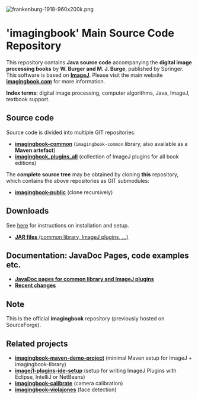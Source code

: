 ![frankenburg-1918-960x200k.png](docs/img/443892583-frankenburg-1918-960x200k.png)

# 'imagingbook' Main Source Code Repository

This repository contains **Java source code** accompanying the 
**digital image processing books** by **W. Burger and M. J. Burge**, 
published by Springer. This software is based on **[ImageJ](http://rsbweb.nih.gov/ij/index.html)**.
Please visit the main website **[imagingbook.com](https://imagingbook.com/)** for more information.

**Index terms:** digital image processing, computer algorithms, Java, ImageJ, textbook support.

## Source code

Source code is divided into multiple GIT repositories:

* **[imagingbook-common](https://github.com/imagingbook/imagingbook-common)** (``imagingbook-common`` library, also available as a **Maven artefact**)
* **[imagingbook_plugins_all](https://github.com/imagingbook/imagingbook-plugins-all)** (collection of ImageJ plugins for all book editions)

The **complete source tree** may be obtained by cloning **this** repository, which contains
the above repositories as GIT submodules:

* **[imagingbook-public](https://github.com/imagingbook/imagingbook-public)** (clone recursively)


## Downloads

See [here](https://imagingbook.com/source/)
for instructions on installation and setup.

* [**JAR files** (common library, ImageJ plugins, ...)](https://github.com/imagingbook/imagingbook-jars)



## Documentation: JavaDoc Pages, code examples etc.

* [**JavaDoc pages for common library and ImageJ plugins**](https://imagingbook.github.io/imagingbook-doc/)
* [**Recent changes**](CHANGES.md)

## Note

This is the official **imagingbook** repository (previously hosted on SourceForge).

## Related projects

* **[imagingbook-maven-demo-project](https://github.com/imagingbook/imagingbook-maven-demo-project)** (minimal Maven setup for ImageJ + imagingbook-library)
* **[imagej1-plugins-ide-setup]()** (setup for writing ImageJ Plugins with Eclipse, IntelliJ or NetBeans)
* **[imagingbook-calibrate](https://github.com/imagingbook/imagingbook-calibrate)** (camera calibration)
* **[imagingbook-violajones](https://github.com/imagingbook/imagingbook-violajones)** (face detection)
